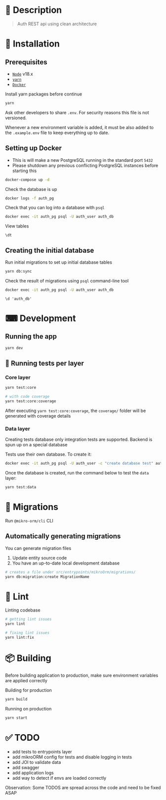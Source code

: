 # 📝 Description

> Auth REST api using clean architecture

# 🧰 Installation

## Prerequisites

- [`Node`](https://nodejs.org/en/download) v18.x
- [`yarn`](https://yarnpkg.com/cli/install)
- [`Docker`](https://docs.docker.com/get-docker)

Install yarn packages before continue

```bash
yarn
```

Ask other developers to share `.env`. For security reasons this file is not versioned.

Whenever a new environment variable is added, it must be also added to the `.example.env` file to keep everything up to date.

## Setting up Docker

- This is will make a new PostgreSQL running in the standard port `5432`
- Please shutdown any previous conflicting PostgreSQL instances before starting
  this

```bash
docker-compose up -d
```

Check the database is up

```bash
docker logs -f auth_pg
```

Check that you can log into a database with `psql`

```bash
docker exec -it auth_pg psql -U auth_user auth_db
```

View tables

```psql
\dt
```

## Creating the initial database

Run initial migrations to set up initial database tables

```bash
yarn db:sync
```

Check the result of migrations using `psql` command-line tool

```bash
docker exec -it auth_pg psql -U auth_user auth_db
```

```psql
\d 'auth_db'
```

# ⌨ Development

## Running the app

```bash
yarn dev
```

## 🧪 Running tests per layer

### Core layer

```bash
yarn test:core

# with code coverage
yarn test:core:coverage
```

After executing `yarn test:core:coverage`, the `coverage/` folder will be generated with
coverage details

### Data layer

Creating tests database only integration tests are supported. Backend is spun up
on a special database

Tests use their own database. To create it:

```bash
docker exec -it auth_pg psql -U auth_user -c "create database test" auth_db
```

Once the database is created, run the command below to test the `data` layer:

```bash
yarn test:data
```

# 🧳 Migrations

Run `@mikro-orm/cli` CLI

## Automatically generating migrations

You can generate migration files

1. Update entity source code
2. You have an up-to-date local development database

```bash
# creates a file under src/entrypoints/mikroOrm/migrations/
yarn db:migration:create MigrationName
```

# 📏 Lint

Linting codebase

```bash
# getting lint issues
yarn lint

# fixing lint issues
yarn lint:fix
```

# 📦 Building

Before building application to production, make sure environment variables are
applied correctly

Building for production

```bash
yarn build
```

Running on production

```bash
yarn start
```

# ✅ TODO

- add tests to entrypoints layer
- add mikroORM config for tests and disable logging in tests
- add JOI to validate data
- add swagger
- add application logs
- add way to detect if envs are loaded correctly

Observation: Some TODOS are spread across the code and need to be fixed ASAP
